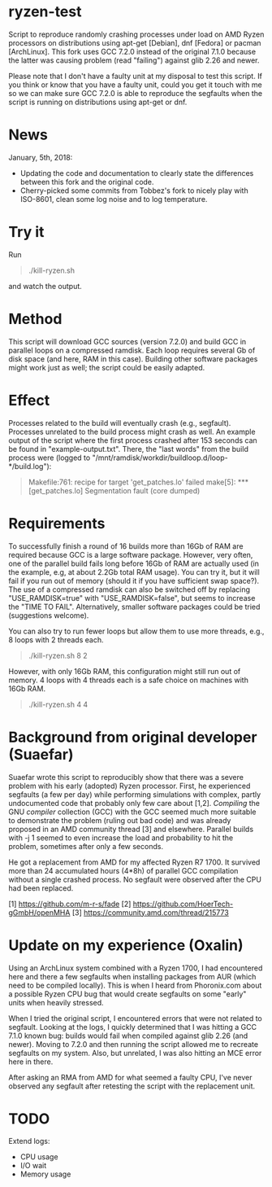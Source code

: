 # ryzen-test
Script to reproduce randomly crashing processes under load on AMD Ryzen processors on distributions using apt-get [Debian], dnf [Fedora] or pacman [ArchLinux]. This fork uses GCC 7.2.0 instead of the original 7.1.0 because the latter was causing problem (read "failing") against glib 2.26 and newer.

Please note that I don't have a faulty unit at my disposal to test this script. If you think or know that you have a faulty unit, could you get it touch with me so we can make sure GCC 7.2.0 is able to reproduce the segfaults when the script is running on distributions using apt-get or dnf.

# News
January, 5th, 2018:
* Updating the code and documentation to clearly state the differences between this fork and the original code.
* Cherry-picked some commits from Tobbez's fork to nicely play with ISO-8601, clean some log noise and to log temperature.

# Try it
Run

> ./kill-ryzen.sh

and watch the output.

# Method
This script will download GCC sources (version 7.2.0) and build GCC in parallel loops on a compressed ramdisk.
Each loop requires several Gb of disk space (and here, RAM in this case).
Building other software packages might work just as well; the script could be easily adapted.

# Effect
Processes related to the build will eventually crash (e.g., segfault).
Processes unrelated to the build process might crash as well.
An example output of the script where the first process crashed after 153 seconds can be found in "example-output.txt".
There, the "last words" from the build process were (logged to "/mnt/ramdisk/workdir/buildloop.d/loop-*/build.log"):
> Makefile:761: recipe for target 'get_patches.lo' failed
> make[5]: *** [get_patches.lo] Segmentation fault (core dumped)

# Requirements
To successfully finish a round of 16 builds more than 16Gb of RAM are required because GCC is a large software package.
However, very often, one of the parallel build fails long before 16Gb of RAM are actually used (in the example, e.g, at about 2.2Gb total RAM usage).
You can try it, but it will fail if you run out of memory (should it if you have sufficient swap space?).
The use of a compressed ramdisk can also be switched off by replacing "USE_RAMDISK=true" with "USE_RAMDISK=false", but seems to increase the "TIME TO FAIL".
Alternatively, smaller software packages could be tried (suggestions welcome).

You can also try to run fewer loops but allow them to use more threads, e.g., 8 loops with 2 threads each.

> ./kill-ryzen.sh 8 2

However, with only 16Gb RAM, this configuration might still run out of memory.
4 loops with 4 threads each is a safe choice on machines with 16Gb RAM.

> ./kill-ryzen.sh 4 4

# Background from original developer (Suaefar)
Suaefar wrote this script to reproducibly show that there was a severe problem with his early (adopted) Ryzen processor.
First, he experienced segfaults (a few per day) while performing simulations with complex, partly undocumented code that probably only few care about [1,2].
_Compiling_ the GNU _compiler_ collection (GCC) with the GCC seemed much more suitable to demonstrate the problem (ruling out bad code) and was already proposed in an AMD community thread [3] and elsewhere.
Parallel builds with -j 1 seemed to even increase the load and probability to hit the problem, sometimes after only a few seconds.

He got a replacement from AMD for my affected Ryzen R7 1700.
It survived more than 24 accumulated hours (4*8h) of parallel GCC compilation without a single crashed process. No segfault were observed after the CPU had been replaced.

[1] https://github.com/m-r-s/fade
[2] https://github.com/HoerTech-gGmbH/openMHA
[3] https://community.amd.com/thread/215773

# Update on my experience (Oxalin)
Using an ArchLinux system combined with a Ryzen 1700, I had encountered here and there a few segfaults when installing packages from AUR (which need to be compiled locally). This is when I heard from Phoronix.com about a possible Ryzen CPU bug that would create segfaults on some "early" units when heavily stressed.

When I tried the original script, I encountered errors that were not related to segfault. Looking at the logs, I quickly determined that I was hitting a GCC 7.1.0 known bug: builds would fail when compiled against glib 2.26 (and newer). Moving to 7.2.0 and then running the script allowed me to recreate segfaults on my system. Also, but unrelated, I was also hitting an MCE error here in there.

After asking an RMA from AMD for what seemed a faulty CPU, I've never observed any segfault after retesting the script with the replacement unit.

# TODO
Extend logs:
* CPU usage
* I/O wait
* Memory usage
